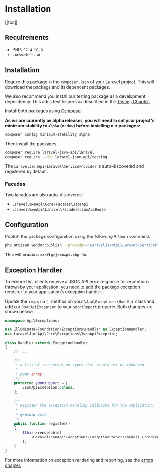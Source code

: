 # Installation

[[toc]]

## Requirements

- PHP: `^7.4|^8.0`
- Laravel: `^8.30`

## Installation

Require this package in the `composer.json` of your Laravel project.
This will download the package and its dependent packages.

We also recommend you install our testing package as a development
dependency. This adds test helpers as described in the
[Testing Chapter.](../testing/)

Install both packages using [Composer](https://getcomposer.org).

**As we are currently on alpha releases, you will need to set your
project's minimum stability to `alpha` (or `dev`) before installing
our packages:**

```bash
composer config minimum-stability alpha
```

Then install the packages:

```bash
composer require laravel-json-api/laravel
composer require --dev laravel-json-api/testing
```

The `LaravelJsonApi\Laravel\ServiceProvider` is auto-discovered and registered
by default.

### Facades

Two facades are also auto-discovered:

- `LaravelJsonApi\Core\Facades\JsonApi`
- `LaravelJsonApi\Laravel\Facades\JsonApiRoute`

## Configuration

Publish the package configuration using the following Artisan command:

```bash
php artisan vendor:publish --provider="LaravelJsonApi\Laravel\ServiceProvider"
```

This will create a `config/jsonapi.php` file.

## Exception Handler

To ensure that clients receive a JSON:API error response for exceptions
thrown by your application, you need to add the package exception renderer
to your application's exception handler.

Update the `register()` method on your `\App\Exceptions\Handler` class and
add our `JsonApiException` to your `$dontReport` property. Both changes are
shown below:

```php
namespace App\Exceptions;

use Illuminate\Foundation\Exceptions\Handler as ExceptionHandler;
use LaravelJsonApi\Core\Exceptions\JsonApiException;

class Handler extends ExceptionHandler
{
    // ...

    /**
     * A list of the exception types that should not be reported.
     *
     * @var array
     */
    protected $dontReport = [
        JsonApiException::class,
    ];

    /**
     * Register the exception handling callbacks for the application.
     *
     * @return void
     */
    public function register()
    {
        $this->renderable(
            \LaravelJsonApi\Exceptions\ExceptionParser::make()->renderable()
        );
    }
}
```

For more information on exception rendering and reporting, see the
[errors chapter.](../responses/errors.md#error-rendering)
